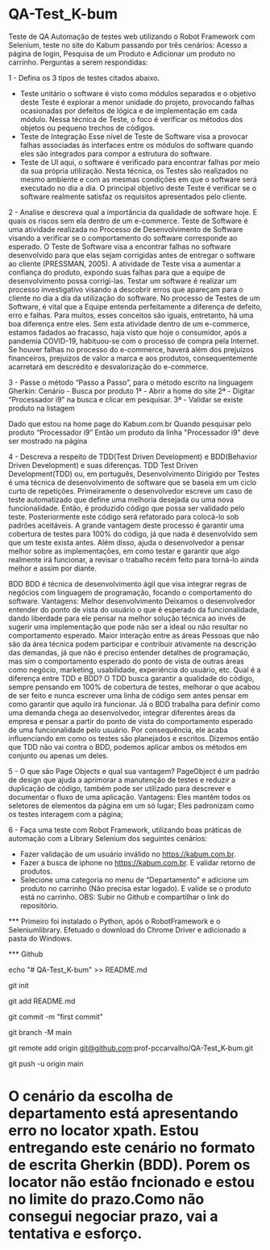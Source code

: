 # QA-Test_K-bum
Teste de QA
Automação de testes web utilizando o Robot Framework com Selenium, teste no site do Kabum passando por três cenários: Acesso a página de login, Pesquisa de um Produto e Adicionar um produto no carrinho.
Perguntas a serem respondidas:

1 - Defina os 3 tipos de testes citados abaixo.
- Teste unitário
o software é visto como módulos separados e o objetivo deste Teste é explorar a menor unidade do projeto, provocando falhas ocasionadas por defeitos de lógica e de implementação em cada módulo. Nessa técnica de Teste, o foco é verificar os métodos dos objetos ou pequeno trechos de códigos.
- Teste de Integração
Esse nível de Teste de Software visa a provocar falhas associadas às interfaces entre os módulos do software quando eles são integrados para compor a estrutura do software.
- Teste de UI
aqui, o software é verificado para encontrar falhas por meio da sua própria utilização. Nesta técnica, os Testes são realizados no mesmo ambiente e com as mesmas condições em que o software será executado no dia a dia. O principal objetivo deste Teste é verificar se o software realmente satisfaz os requisitos apresentados pelo cliente.

2 - Analise e descreva qual a importância da qualidade de software hoje. E quais os riscos sem ela dentro de um e-commerce.
Teste de Software é uma atividade realizada no Processo de Desenvolvimento de 
Software visando a verificar se o comportamento do software corresponde ao esperado. 
O Teste de Software visa a encontrar falhas no software desenvolvido para que elas 
sejam corrigidas antes de entregar o software ao cliente (PRESSMAN, 2005). 
A atividade de Teste visa a aumentar a confiança do produto, expondo suas falhas 
para que a equipe de desenvolvimento possa corrigi-las. 
Testar um software é realizar um processo investigativo visando a descobrir erros que 
apareçam para o cliente no dia a dia da utilização do software. 
No processo de Testes de um Software, é vital que a Equipe entenda perfeitamente 
a diferença de defeito, erro e falhas. Para muitos, esses conceitos são iguais, entretanto, há uma boa diferença entre eles.
Sem esta atividade dentro de um e-commerce, estamos fadados ao fracasso, haja visto que hoje o consumidor, após a pandemia COVID-19, habituou-se com o processo de compra pela Internet. Se houver falhas no processo do e-commerce, haverá além dos prejuizos financeiros, prejuizos de valor a marca e aos produtos, consequentemente acarretará em descrédito e desvalorização do e-commerce.

3 - Passe o método “Passo a Passo”, para o método escrito na linguagem Gherkin:
Cenário - Busca por produto
1ª - Abrir a home do site
2ª - Digitar “Processador i9” na busca e clicar em pesquisar.
3ª - Validar se existe produto na listagem

Dado que estou na home page do Kabum.com.br
Quando pesquisar pelo produto “Processador i9”
Então um produto da linha "Processador i9" deve ser mostrado na página

4 - Descreva a respeito de TDD(Test Driven Development) e BDD(Behavior Driven
Development) e suas diferenças.
TDD
Test Driven Development(TDD) ou, em português, Desenvolvimento Dirigido por Testes é uma técnica de desenvolvimento de software que se baseia em um ciclo curto de repetições. Primeiramente o desenvolvedor escreve um caso de teste automatizado que define uma melhoria desejada ou uma nova funcionalidade. Então, é produzido código que possa ser validado pelo teste. Posteriormente este código será refatorado para colocá-lo sob padrões aceitáveis.
A grande vantagem deste processo é garantir uma cobertura de testes para 100% do código, já que nada é desenvolvido sem que um teste exista antes.
Além disso, ajuda o desenvolvedor a pensar melhor sobre as implementações, em como testar e garantir que algo realmente irá funcionar, a revisar o trabalho recém feito para torná-lo ainda melhor e assim por diante.

BDD
BDD é técnica de desenvolvimento ágil que visa integrar regras de negócios com linguagem de programação, focando o comportamento do software.
Vantagens:
Melhor desenvolvimento
Deixamos o desenvolvedor entender do ponto de vista do usuário o que é esperado da funcionalidade, dando liberdade para ele pensar na melhor solução técnica ao invés de sugerir uma implementação que pode não ser a ideal ou não resultar no comportamento esperado.
Maior interação entre as áreas
Pessoas que não são da área técnica podem participar e contribuir ativamente na descrição das demandas, já que não é preciso entender detalhes de programação, mas sim o comportamento esperado do ponto de vista de outras áreas como negócio, marketing, usabilidade, experiência do usuário, etc.
Qual é a diferença entre TDD e BDD?
O TDD busca garantir a qualidade do código, sempre pensando em 100% de cobertura de testes, melhorar o que acabou de ser feito e nunca escrever uma linha de código sem antes pensar em como garantir que aquilo irá funcionar.
Já o BDD trabalha para definir como uma demanda chega ao desenvolvedor, integrar diferentes áreas da empresa e pensar a partir do ponto de vista do comportamento esperado de uma funcionalidade pelo usuário. Por consequência, ele acaba influenciando em como os testes são planejados e escritos.
Dizemos então que TDD não vai contra o BDD, podemos aplicar ambos os métodos em conjunto ou apenas um deles.

5 - O que são Page Objects e qual sua vantagem?
PageObject é um padrão de design que ajuda a aprimorar a manutenção de testes e reduzir a duplicação de código, também pode ser utilizado para descrever e documentar o fluxo de uma aplicação.
Vantagens:
Eles mantêm todos os seletores de elementos da página em um só lugar;
Eles padronizam como os testes interagem com a página;

6 - Faça uma teste com Robot Framework, utilizando boas práticas de automação com a
Library Selenium dos seguintes cenários:
- Fazer validação de um usuário inválido no https://kabum.com.br.
- Fazer a busca de iphone no https://kabum.com.br. E validar retorno de produtos.
- Selecione uma categoria no menu de “Departamento” e adicione um produto no
carrinho (Não precisa estar logado). E valide se o produto está no carrinho.
OBS: Subir no Github e compartilhar o link do repositório.

*** Primeiro foi instalado o Python, após o RobotFramework e o Seleniumlibrary. Efetuado o download do Chrome Driver e adicionado a pasta do Windows.

*** Github

echo "# QA-Test_K-bum" >> README.md

git init

git add README.md

git commit -m "first commit"

git branch -M main

git remote add origin git@github.com:prof-pccarvalho/QA-Test_K-bum.git

git push -u origin main

# O cenário da escolha de departamento está apresentando erro no locator xpath. Estou entregando este cenário no formato de escrita Gherkin (BDD). Porem os locator não estão fncionado e estou no limite do prazo.Como não consegui negociar prazo, vai a tentativa e esforço.
